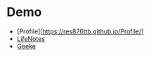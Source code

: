 # Demo

* [Profile][https://res876ttb.github.io/Profile/]
* [LifeNotes](https://res876ttb.github.io/LifeNotes/)
* [Geeke](https://res876ttb.github.io/Geeke/)
